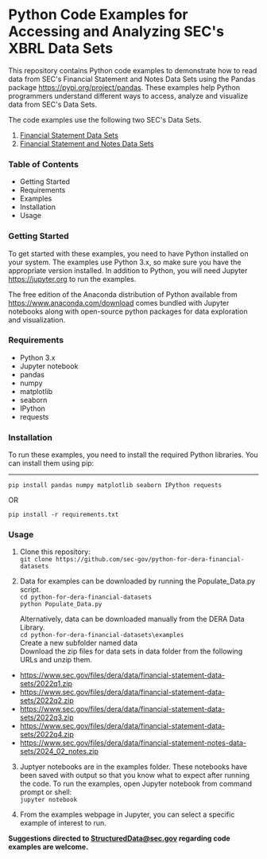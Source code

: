 # Python Code Examples for Accessing and Analyzing SEC's XBRL Data Sets

This repository contains Python code examples to demonstrate how to read data from SEC's Financial Statement and Notes Data Sets using the Pandas package https://pypi.org/project/pandas. These examples help Python programmers understand different ways to access, analyze and visualize data from SEC's Data Sets.

The code examples use the following two SEC's Data Sets. 

1. [Financial Statement Data Sets](https://www.sec.gov/dera/data/financial-statement-data-sets)
2. [Financial Statement and Notes Data Sets](https://www.sec.gov/dera/data/financial-statement-and-notes-data-set)

### Table of Contents
 - Getting Started
 - Requirements
 - Examples
 - Installation
 - Usage

### Getting Started

To get started with these examples, you need to have Python installed on your system. The examples use Python 3.x, so make sure you have the appropriate version installed. In addition to Python, you will need Jupyter https://jupyter.org to run the examples. 

The free edition of the Anaconda distribution of Python available from https://www.anaconda.com/download comes bundled with Jupyter notebooks along with open-source python packages for data exploration and visualization.  

### Requirements

- Python 3.x
- Jupyter notebook
- pandas
- numpy
- matplotlib
- seaborn
- IPython
- requests

### Installation

To run these examples, you need to install the required Python libraries. You can install them using pip:

---
`pip install pandas numpy matplotlib seaborn IPython requests`

OR 

`pip install -r requirements.txt`

### Usage

1. Clone this repository:\
`git clone https://github.com/sec-gov/python-for-dera-financial-datasets`
  
2. Data for examples can be downloaded by running the Populate_Data.py script.\
`cd python-for-dera-financial-datasets`\
`python Populate_Data.py`  
  
   Alternatively, data can be downloaded manually from the DERA Data Library.\
   `cd python-for-dera-financial-datasets\examples`\
   Create a new subfolder named data\
   Download the zip files for data sets in data folder from the following URLs and unzip them.

- https://www.sec.gov/files/dera/data/financial-statement-data-sets/2022q1.zip
- https://www.sec.gov/files/dera/data/financial-statement-data-sets/2022q2.zip
- https://www.sec.gov/files/dera/data/financial-statement-data-sets/2022q3.zip
- https://www.sec.gov/files/dera/data/financial-statement-data-sets/2022q4.zip
- https://www.sec.gov/files/dera/data/financial-statement-notes-data-sets/2024_02_notes.zip

3. Juptyer notebooks are in the examples folder. These notebooks have been saved with output so that you know what to expect after running the code. To run the examples, open Jupyter notebook from command prompt or shell:\
`jupyter notebook`

4. From the examples webpage in Jupyter, you can select a specific example of interest to run.


**Suggestions directed to StructuredData@sec.gov regarding code examples are welcome.**

